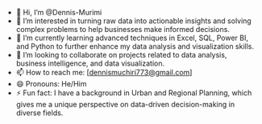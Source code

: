 - 👋 Hi, I’m @Dennis-Murimi
- 👀 I’m interested in turning raw data into actionable insights and solving complex problems to help businesses make informed decisions.
- 🌱 I’m currently learning advanced techniques in Excel, SQL, Power BI, and Python to further enhance my data analysis and visualization skills.
- 💞️ I’m looking to collaborate on projects related to data analysis, business intelligence, and data visualization.
- 📫 How to reach me: [dennismuchiri773@gmail.com] 
- 😄 Pronouns: He/Him
- ⚡ Fun fact: I have a background in Urban and Regional Planning, which gives me a unique perspective on data-driven decision-making in diverse fields.

<!---
Dennis-Murimi/Dennis-Murimi is a ✨ special ✨ repository because its `README.md` (this file) appears on your GitHub profile.
You can click the Preview link to take a look at your changes.
--->
